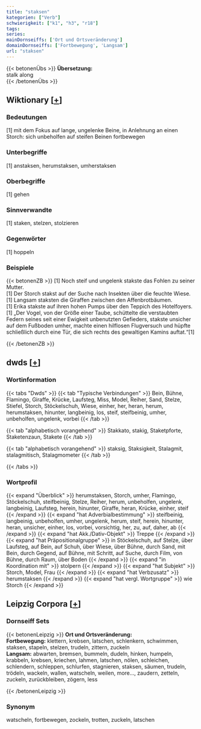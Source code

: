 ```yaml
---
title: "staksen"
kategorien: ["Verb"]
schwierigkeit: ["k1", "h3", "r18"]
tags:
series:
mainDornseiffs: ['Ort und Ortsveränderung']
domainDornseiffs: ['Fortbewegung', 'Langsam']
url: "staksen"
---
```


{{< betonenÜbs >}}
**Übersetzung:**  
stalk along  
{{< /betonenÜbs >}}

## Wiktionary [[+](https://de.wiktionary.org/wiki/staksen)]

### Bedeutungen
[1] mit dem Fokus auf lange, ungelenke Beine, in Anlehnung an einen Storch: sich unbeholfen auf steifen Beinen fortbewegen  

### Unterbegriffe
[1] anstaksen, herumstaksen, umherstaksen  

### Oberbegriffe
[1] gehen  

### Sinnverwandte
[1] staken, stelzen, stolzieren  

### Gegenwörter
[1] hoppeln  

### Beispiele
{{< betonenZB >}}
[1] Noch steif und ungelenk stakste das Fohlen zu seiner Mutter.  
[1] Der Storch stakst auf der Suche nach Insekten über die feuchte Wiese.  
[1] Langsam staksten die Giraffen zwischen den Affenbrotbäumen.  
[1] Erika stakste auf ihren hohen Pumps über den Teppich des Hotelfoyers.  
[1] „Der Vogel, von der Größe einer Taube, schüttelte die verstaubten Federn seines seit einer Ewigkeit unbenutzten Gefieders, stakste unsicher auf dem Fußboden umher, machte einen hilflosen Flugversuch und hüpfte schließlich durch eine Tür, die sich rechts des gewaltigen Kamins auftat.“[1]  

{{< /betonenZB >}}


## dwds [[+](https://www.dwds.de/wb/staksen)]

### Wortinformation
{{< tabs "Dwds" >}}
{{< tab "Typische Verbindungen" >}}
Bein, Bühne, Flamingo, Giraffe, Krücke, Laufsteg, Miss, Model, Reiher, Sand, Stelze, Stiefel, Storch, Stöckelschuh, Wiese, einher, her, heran, herum, herumstaksen, hinunter, langbeinig, los, steif, steifbeinig, umher, unbeholfen, ungelenk, vorbei
{{< /tab >}}

{{< tab "alphabetisch vorangehend" >}}
Stakkato, stakig, Staketpforte, Staketenzaun, Stakete
{{< /tab >}}

{{< tab "alphabetisch vorangehend" >}}
staksig, Staksigkeit, Stalagmit, stalagmitisch, Stalagmometer
{{< /tab >}}

{{< /tabs >}}

### Wortprofil
{{< expand "Überblick" >}} herumstaksen, Storch, umher, Flamingo, Stöckelschuh, steifbeinig, Stelze, Reiher, herum, unbeholfen, ungelenk, langbeinig, Laufsteg, herein, hinunter, Giraffe, heran, Krücke, einher, steif {{< /expand >}}
{{< expand "hat Adverbialbestimmung" >}} steifbeinig, langbeinig, unbeholfen, umher, ungelenk, herum, steif, herein, hinunter, heran, unsicher, einher, los, vorbei, vorsichtig, her, zu, auf, daher, ab {{< /expand >}}
{{< expand "hat Akk./Dativ-Objekt" >}} Treppe {{< /expand >}}
{{< expand "hat Präpositionalgruppe" >}} in Stöckelschuh, auf Stelze, über Laufsteg, auf Bein, auf Schuh, über Wiese, über Bühne, durch Sand, mit Bein, durch Gegend, auf Bühne, mit Schritt, auf Suche, durch Film, von Bühne, durch Raum, über Boden {{< /expand >}}
{{< expand "in Koordination mit" >}} stolpern {{< /expand >}}
{{< expand "hat Subjekt" >}} Storch, Model, Frau {{< /expand >}}
{{< expand "hat Verbzusatz" >}} herumstaksen {{< /expand >}}
{{< expand "hat vergl. Wortgruppe" >}} wie Storch {{< /expand >}}

## Leipzig Corpora [[+](https://corpora.uni-leipzig.de/en/res?word=staksen&corpusId=deu_newscrawl-public_2018)]

### Dornseiff Sets
{{< betonenLeipzig >}}
**Ort und Ortsveränderung:**  
**Fortbewegung:** klettern, krebsen, latschen, schlenkern, schwimmen, staksen, stapeln, stelzen, trudeln, zittern, zuckeln  
**Langsam:** abwarten, bremsen, bummeln, dudeln, hinken, humpeln, krabbeln, krebsen, kriechen, lahmen, latschen, nölen, schleichen, schlendern, schleppen, schlurfen, stagnieren, staksen, säumen, trudeln, trödeln, wackeln, wallen, watscheln, weilen, more..., zaudern, zetteln, zuckeln, zurückbleiben, zögern, less  

{{< /betonenLeipzig >}}

### Synonym
watscheln, fortbewegen, zockeln, trotten, zuckeln, latschen

